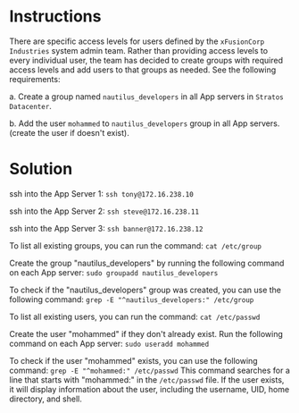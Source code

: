 # Instructions

There are specific access levels for users defined by the `xFusionCorp Industries`
 system admin team. Rather than providing access levels to every 
individual user, the team has decided to create groups with required 
access levels and add users to that groups as needed. See the following 
requirements:

a. Create a group  named `nautilus_developers` in all App servers in `Stratos Datacenter`.

b. Add the user `mohammed` to  `nautilus_developers` group in all App servers. (create the user if doesn't exist).

# Solution

ssh into the App Server 1: `ssh tony@172.16.238.10`

ssh into the App Server 2: `ssh steve@172.16.238.11`

ssh into the App Server 3: `ssh banner@172.16.238.12`

To list all existing groups, you can run the command: `cat /etc/group`

Create the group "nautilus_developers" by running the following command on each App server:  `sudo groupadd nautilus_developers`

To check if the "nautilus_developers" group was created, you can use the following command: `grep -E "^nautilus_developers:" /etc/group`

To list all existing users, you can run the command: `cat /etc/passwd`

Create the user "mohammed" if they don't already exist. Run the following command on each App server: `sudo useradd mohammed`

To check if the user "mohammed" exists, you can use the following command: `grep -E "^mohammed:" /etc/passwd` This command searches for a line that starts with "mohammed:" in the `/etc/passwd` file. If the user exists, it will display information about the user, including the username, UID, home directory, and shell.
